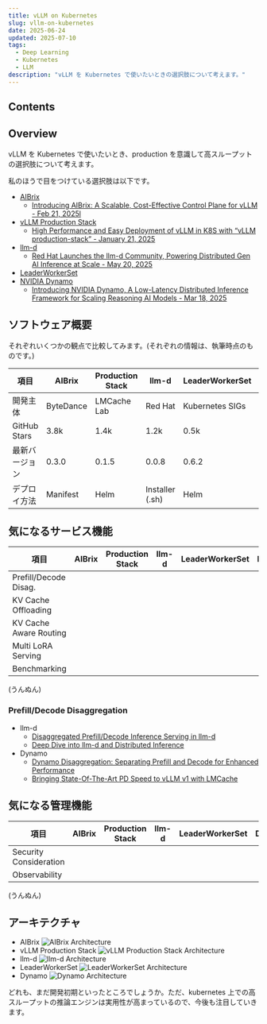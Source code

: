 ```yaml
---
title: vLLM on Kubernetes
slug: vllm-on-kubernetes
date: 2025-06-24
updated: 2025-07-10
tags:
  - Deep Learning
  - Kubernetes
  - LLM
description: "vLLM を Kubernetes で使いたいときの選択肢について考えます。"
---
```


## Contents

## Overview

vLLM を Kubernetes で使いたいとき、production を意識して高スループットの選択肢について考えます。

私のほうで目をつけている選択肢は以下です。

- [AIBrix](https://aibrix.readthedocs.io/latest/#)
  - [Introducing AIBrix: A Scalable, Cost-Effective Control Plane for vLLM - Feb 21, 2025l](https://blog.vllm.ai/2025/02/21/aibrix-release.html)
- [vLLM Production Stack](https://docs.vllm.ai/projects/production-stack/en/latest/)
  - [High Performance and Easy Deployment of vLLM in K8S with “vLLM production-stack” - January 21, 2025](https://blog.lmcache.ai/2025-01-21-stack-release/)
- [llm-d](https://llm-d.ai/)
  - [Red Hat Launches the llm-d Community, Powering Distributed Gen AI Inference at Scale - May 20, 2025](https://llm-d.ai/blog/llm-d-press-release)
- [LeaderWorkerSet](lws.sigs.k8s.io)
- [NVIDIA Dynamo](https://docs.nvidia.com/dynamo/latest/)
  - [Introducing NVIDIA Dynamo, A Low-Latency Distributed Inference Framework for Scaling Reasoning AI Models - Mar 18, 2025](https://developer.nvidia.com/blog/introducing-nvidia-dynamo-a-low-latency-distributed-inference-framework-for-scaling-reasoning-ai-models/)

## ソフトウェア概要

それぞれいくつかの観点で比較してみます。(それぞれの情報は、執筆時点のものです。)

| 項目           | AIBrix    | Production Stack | llm-d           | LeaderWorkerSet | Dynamo   |
| -------------- | --------- | ---------------- | --------------- | --------------- | -------- |
| 開発主体       | ByteDance | LMCache Lab      | Red Hat         | Kubernetes SIGs | NVIDIA   |
| GitHub Stars   | 3.8k      | 1.4k             | 1.2k            | 0.5k            | 4.3k     |
| 最新バージョン | 0.3.0     | 0.1.5            | 0.0.8           | 0.6.2           | 0.3.0    |
| デプロイ方法   | Manifest  | Helm             | Installer (.sh) | Helm            | Operator |

## 気になるサービス機能

| 項目                   | AIBrix | Production Stack | llm-d | LeaderWorkerSet | Dynamo |
| ---------------------- | ------ | ---------------- | ----- | --------------- | ------ |
| Prefill/Decode Disag.  |        |                  |       |                 |        |
| KV Cache Offloading    |        |                  |       |                 |        |
| KV Cache Aware Routing |        |                  |       |                 |        |
| Multi LoRA Serving     |        |                  |       |                 |        |
| Benchmarking           |        |                  |       |                 |        |

(うんぬん)

### Prefill/Decode Disaggregation

- llm-d
  - [Disaggregated Prefill/Decode Inference Serving in llm-d](https://llm-d.ai/docs/architecture/Components/disagg_prefill-decode)
  - [Deep Dive into llm-d and Distributed Inference](https://www.solo.io/blog/deep-dive-into-llm-d-and-distributed-inference)
- Dynamo
  - [Dynamo Disaggregation: Separating Prefill and Decode for Enhanced Performance](https://docs.nvidia.com/dynamo/latest/architecture/disagg_serving.html)
  - [Bringing State-Of-The-Art PD Speed to vLLM v1 with LMCache](https://blog.lmcache.ai/2025-04-29-pdbench/)

## 気になる管理機能

| 項目                   | AIBrix | Production Stack | llm-d | LeaderWorkerSet | Dynamo |
| ---------------------- | ------ | ---------------- | ----- | --------------- | ------ |
| Security Consideration |        |                  |       |                 |        |
| Observability          |        |                  |       |                 |        |

(うんぬん)

## アーキテクチャ

- AIBrix
  ![AIBrix Architecture](/blog/aibrix-architecture-v1.jpeg)
- vLLM Production Stack
  ![vLLM Production Stack Architecture](/blog/stack-overview-2.png)
- llm-d
  ![llm-d Architecture](/blog/llm-d-arch-simplified-d41875ab8b1fcf94a1a42df44940ceae.svg)
- LeaderWorkerSet
  ![LeaderWorkerSet Architecture](/blog/LeaderWorkerSet.png)
- Dynamo
  ![Dynamo Architecture](/blog/inference-nvidia-dynamo-architecture-diagram-r2-2048x1152.png)

どれも、まだ開発初期といったところでしょうか。ただ、kubernetes 上での高スループットの推論エンジンは実用性が高まっているので、今後も注目していきます。

